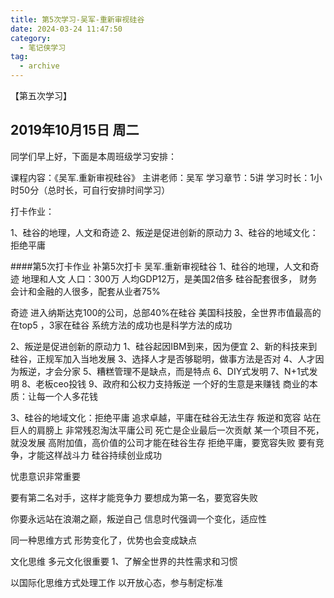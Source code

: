 ```yaml
---
title: 第5次学习-吴军-重新审视硅谷
date: 2024-03-24 11:47:50
category:
  - 笔记侠学习
tag:
  - archive
---
```

【第五次学习】

2019年10月15日  周二  
---------------------------------

同学们早上好，下面是本周班级学习安排：

课程内容：《吴军.重新审视硅谷》
主讲老师：吴军
学习章节：5讲
学习时长：1小时50分（总时长，可自行安排时间学习）

打卡作业：

1、硅谷的地理，人文和奇迹
2、叛逆是促进创新的原动力
3、硅谷的地域文化：拒绝平庸

####第5次打卡作业
补第5次打卡 吴军.重新审视硅谷
1、硅谷的地理，人文和奇迹
地理和人文
人口：300万
人均GDP12万，是美国2倍多
硅谷配套很多， 财务会计和金融的人很多，配套从业者75%

奇迹
进入纳斯达克100的公司，总部40%在硅谷
美国科技股，全世界市值最高的在top5 ，3家在硅谷
系统方法的成功也是科学方法的成功

2、叛逆是促进创新的原动力
1、硅谷起因IBM到来，因为便宜
2、新的科技来到硅谷，正规军加入当地发展
3、选择人才是否够聪明，做事方法是否对
4、人才因为叛逆，才会分家
5、糟糕管理不是缺点，而是特点
6、DIY式发明
7、N+1式发明
8、老板ceo投钱
9、政府和公权力支持叛逆
一个好的生意是来赚钱
商业的本质：让每一个人多花钱

3、硅谷的地域文化：拒绝平庸
追求卓越，平庸在硅谷无法生存
叛逆和宽容
站在巨人的肩膀上
非常残忍淘汰平庸公司
死亡是企业最后一次贡献
某一个项目不死，就没发展
高附加值，高价值的公司才能在硅谷生存
拒绝平庸，要宽容失败
要有竞争，才能这样战斗力
硅谷持续创业成功

忧患意识非常重要

要有第二名对手，这样才能竞争力
要想成为第一名，要宽容失败

你要永远站在浪潮之巅，叛逆自己
信息时代强调一个变化，适应性


同一种思维方式
形势变化了，优势也会变成缺点

文化思维
多元文化很重要
1、了解全世界的共性需求和习惯

以国际化思维方式处理工作
以开放心态，参与制定标准
